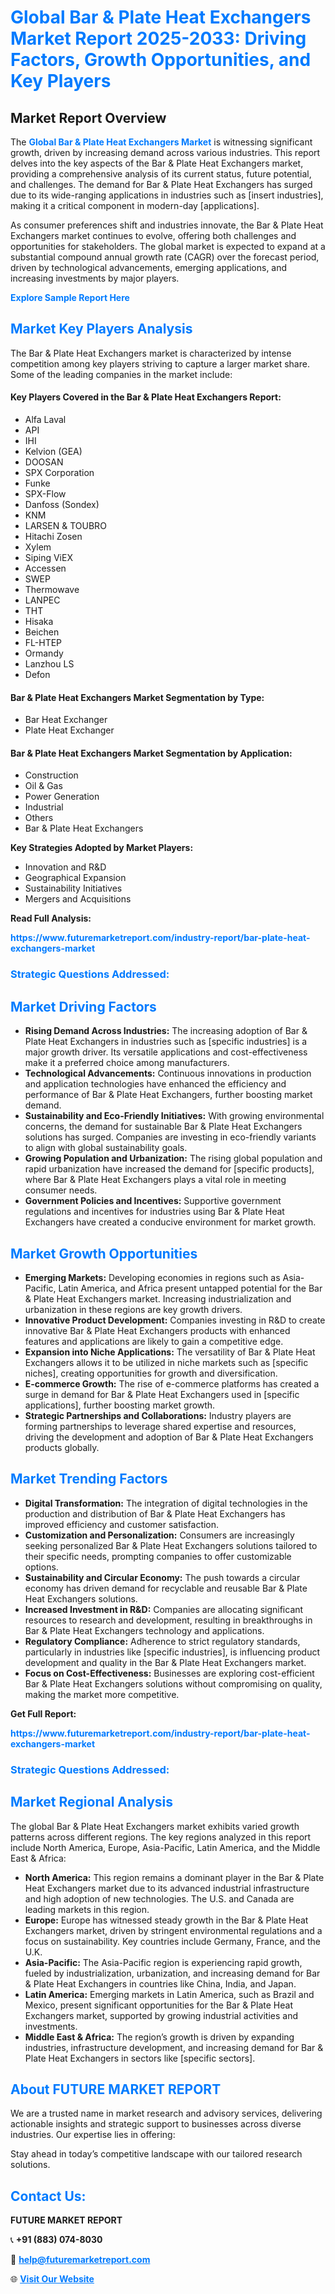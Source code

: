 <h1 style="color: #007BFF;">Global Bar & Plate Heat Exchangers Market Report 2025-2033: Driving Factors, Growth Opportunities, and Key Players</h1>

<section id="overview">
<h2>Market Report Overview</h2>
<p>The <a href="https://www.futuremarketreport.com/industry-report/bar-plate-heat-exchangers-market" style="color: #007BFF; text-decoration: none;"><strong>Global Bar & Plate Heat Exchangers Market</strong></a> is witnessing significant growth, driven by increasing demand across various industries. This report delves into the key aspects of the Bar & Plate Heat Exchangers market, providing a comprehensive analysis of its current status, future potential, and challenges. The demand for Bar & Plate Heat Exchangers has surged due to its wide-ranging applications in industries such as [insert industries], making it a critical component in modern-day [applications].</p>
<p>As consumer preferences shift and industries innovate, the Bar & Plate Heat Exchangers market continues to evolve, offering both challenges and opportunities for stakeholders. The global market is expected to expand at a substantial compound annual growth rate (CAGR) over the forecast period, driven by technological advancements, emerging applications, and increasing investments by major players.</p>
</section>

<section id="overview">
<p><a href="https://www.futuremarketreport.com/request-sample/reportId=128354" style="color: #007BFF; text-decoration: none;"><strong>Explore Sample Report Here</strong></a></p>
</section>

<section id="key-players">
<h2 style="color: #007BFF;">Market Key Players Analysis</h2>
<p>The Bar & Plate Heat Exchangers market is characterized by intense competition among key players striving to capture a larger market share. Some of the leading companies in the market include:</p>
<h4>Key Players Covered in the Bar & Plate Heat Exchangers Report:</h4>
<ul><li>Alfa Laval</li><li>API</li><li>IHI</li><li>Kelvion (GEA)</li><li>DOOSAN</li><li>SPX Corporation</li><li>Funke</li><li>SPX-Flow</li><li>Danfoss (Sondex)</li><li>KNM</li><li>LARSEN &amp; TOUBRO</li><li>Hitachi Zosen</li><li>Xylem</li><li>Siping ViEX</li><li>Accessen</li><li>SWEP</li><li>Thermowave</li><li>LANPEC</li><li>THT</li><li>Hisaka</li><li>Beichen</li><li>FL-HTEP</li><li>Ormandy</li><li>Lanzhou LS</li><li>Defon</li></ul>
<h4>Bar & Plate Heat Exchangers Market Segmentation by Type:</h4>
<ul><li>Bar Heat Exchanger</li><li>Plate Heat Exchanger</li></ul>

<h4>Bar & Plate Heat Exchangers Market Segmentation by Application:</h4>
<ul><li>Construction</li><li>Oil &amp; Gas</li><li>Power Generation</li><li>Industrial</li><li>Others</li><li>Bar &amp; Plate Heat Exchangers</li></ul>
<p><strong>Key Strategies Adopted by Market Players:</strong></p>
<ul>
<li>Innovation and R&D</li>
<li>Geographical Expansion</li>
<li>Sustainability Initiatives</li>
<li>Mergers and Acquisitions</li>
</ul>
</section>

<section>
<p><strong>Read Full Analysis: </strong></p><a href="https://www.futuremarketreport.com/industry-report/bar-plate-heat-exchangers-market" style="color: #007BFF; text-decoration: none;"><strong>https://www.futuremarketreport.com/industry-report/bar-plate-heat-exchangers-market</strong></a>
<h3 style="color: #007BFF;">Strategic Questions Addressed:</h3>
</section>

<section id="driving-factors">
<h2 style="color: #007BFF;">Market Driving Factors</h2>
<ul>
<li><strong>Rising Demand Across Industries:</strong> The increasing adoption of Bar & Plate Heat Exchangers in industries such as [specific industries] is a major growth driver. Its versatile applications and cost-effectiveness make it a preferred choice among manufacturers.</li>
<li><strong>Technological Advancements:</strong> Continuous innovations in production and application technologies have enhanced the efficiency and performance of Bar & Plate Heat Exchangers, further boosting market demand.</li>
<li><strong>Sustainability and Eco-Friendly Initiatives:</strong> With growing environmental concerns, the demand for sustainable Bar & Plate Heat Exchangers solutions has surged. Companies are investing in eco-friendly variants to align with global sustainability goals.</li>
<li><strong>Growing Population and Urbanization:</strong> The rising global population and rapid urbanization have increased the demand for [specific products], where Bar & Plate Heat Exchangers plays a vital role in meeting consumer needs.</li>
<li><strong>Government Policies and Incentives:</strong> Supportive government regulations and incentives for industries using Bar & Plate Heat Exchangers have created a conducive environment for market growth.</li>
</ul>
</section>

<section id="growth-opportunities">
<h2 style="color: #007BFF;">Market Growth Opportunities</h2>
<ul>
<li><strong>Emerging Markets:</strong> Developing economies in regions such as Asia-Pacific, Latin America, and Africa present untapped potential for the Bar & Plate Heat Exchangers market. Increasing industrialization and urbanization in these regions are key growth drivers.</li>
<li><strong>Innovative Product Development:</strong> Companies investing in R&D to create innovative Bar & Plate Heat Exchangers products with enhanced features and applications are likely to gain a competitive edge.</li>
<li><strong>Expansion into Niche Applications:</strong> The versatility of Bar & Plate Heat Exchangers allows it to be utilized in niche markets such as [specific niches], creating opportunities for growth and diversification.</li>
<li><strong>E-commerce Growth:</strong> The rise of e-commerce platforms has created a surge in demand for Bar & Plate Heat Exchangers used in [specific applications], further boosting market growth.</li>
<li><strong>Strategic Partnerships and Collaborations:</strong> Industry players are forming partnerships to leverage shared expertise and resources, driving the development and adoption of Bar & Plate Heat Exchangers products globally.</li>
</ul>
</section>

<section id="trending-factors">
<h2 style="color: #007BFF;">Market Trending Factors</h2>
<ul>
<li><strong>Digital Transformation:</strong> The integration of digital technologies in the production and distribution of Bar & Plate Heat Exchangers has improved efficiency and customer satisfaction.</li>
<li><strong>Customization and Personalization:</strong> Consumers are increasingly seeking personalized Bar & Plate Heat Exchangers solutions tailored to their specific needs, prompting companies to offer customizable options.</li>
<li><strong>Sustainability and Circular Economy:</strong> The push towards a circular economy has driven demand for recyclable and reusable Bar & Plate Heat Exchangers solutions.</li>
<li><strong>Increased Investment in R&D:</strong> Companies are allocating significant resources to research and development, resulting in breakthroughs in Bar & Plate Heat Exchangers technology and applications.</li>
<li><strong>Regulatory Compliance:</strong> Adherence to strict regulatory standards, particularly in industries like [specific industries], is influencing product development and quality in the Bar & Plate Heat Exchangers market.</li>
<li><strong>Focus on Cost-Effectiveness:</strong> Businesses are exploring cost-efficient Bar & Plate Heat Exchangers solutions without compromising on quality, making the market more competitive.</li>
</ul>
</section>

<section>
<p><strong>Get Full Report: </strong></p><a href="https://www.futuremarketreport.com/industry-report/bar-plate-heat-exchangers-market" style="color: #007BFF; text-decoration: none;"><strong>https://www.futuremarketreport.com/industry-report/bar-plate-heat-exchangers-market</strong></a>
<h3 style="color: #007BFF;">Strategic Questions Addressed:</h3>
</section>


<section id="regional-analysis">
<h2 style="color: #007BFF;">Market Regional Analysis</h2>
<p>The global Bar & Plate Heat Exchangers market exhibits varied growth patterns across different regions. The key regions analyzed in this report include North America, Europe, Asia-Pacific, Latin America, and the Middle East & Africa:</p>
<ul>
<li><strong>North America:</strong> This region remains a dominant player in the Bar & Plate Heat Exchangers market due to its advanced industrial infrastructure and high adoption of new technologies. The U.S. and Canada are leading markets in this region.</li>
<li><strong>Europe:</strong> Europe has witnessed steady growth in the Bar & Plate Heat Exchangers market, driven by stringent environmental regulations and a focus on sustainability. Key countries include Germany, France, and the U.K.</li>
<li><strong>Asia-Pacific:</strong> The Asia-Pacific region is experiencing rapid growth, fueled by industrialization, urbanization, and increasing demand for Bar & Plate Heat Exchangers in countries like China, India, and Japan.</li>
<li><strong>Latin America:</strong> Emerging markets in Latin America, such as Brazil and Mexico, present significant opportunities for the Bar & Plate Heat Exchangers market, supported by growing industrial activities and investments.</li>
<li><strong>Middle East & Africa:</strong> The region’s growth is driven by expanding industries, infrastructure development, and increasing demand for Bar & Plate Heat Exchangers in sectors like [specific sectors].</li>
</ul>
</section>

<footer>
<h2 style="color: #007BFF;">About FUTURE MARKET REPORT</h2>
<p>We are a trusted name in market research and advisory services, delivering actionable insights and strategic support to businesses across diverse industries. Our expertise lies in offering:</p>

<p>Stay ahead in today’s competitive landscape with our tailored research solutions.</p>

<h2 style="color: #007BFF;">Contact Us:</h2>
<p><strong>FUTURE MARKET REPORT</strong></p>
<p>📞 <strong>+91 (883) 074-8030</strong></p>
<p>📧 <strong><a href="mailto:help@futuremarketreport.com" style="color: #007BFF;">help@futuremarketreport.com</a></strong></p>
<p>🌐 <strong><a href="https://www.futuremarketreport.com/" style="color: #007BFF;">Visit Our Website</a></strong></p>
</footer>